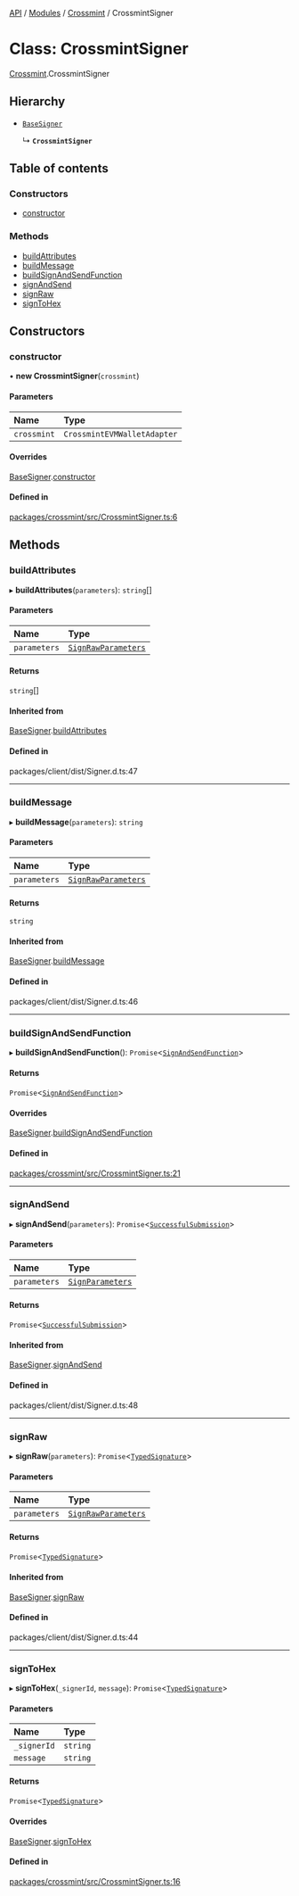 [API](../API.md) / [Modules](../modules.md) / [Crossmint](../modules/Crossmint.md) / CrossmintSigner

# Class: CrossmintSigner

[Crossmint](../modules/Crossmint.md).CrossmintSigner

## Hierarchy

- [`BaseSigner`](Client.BaseSigner.md)

  ↳ **`CrossmintSigner`**

## Table of contents

### Constructors

- [constructor](Crossmint.CrossmintSigner.md#constructor)

### Methods

- [buildAttributes](Crossmint.CrossmintSigner.md#buildattributes)
- [buildMessage](Crossmint.CrossmintSigner.md#buildmessage)
- [buildSignAndSendFunction](Crossmint.CrossmintSigner.md#buildsignandsendfunction)
- [signAndSend](Crossmint.CrossmintSigner.md#signandsend)
- [signRaw](Crossmint.CrossmintSigner.md#signraw)
- [signToHex](Crossmint.CrossmintSigner.md#signtohex)

## Constructors

### constructor

• **new CrossmintSigner**(`crossmint`)

#### Parameters

| Name | Type |
| :------ | :------ |
| `crossmint` | `CrossmintEVMWalletAdapter` |

#### Overrides

[BaseSigner](Client.BaseSigner.md).[constructor](Client.BaseSigner.md#constructor)

#### Defined in

[packages/crossmint/src/CrossmintSigner.ts:6](https://github.com/logion-network/logion-api/blob/main/packages/crossmint/src/CrossmintSigner.ts#L6)

## Methods

### buildAttributes

▸ **buildAttributes**(`parameters`): `string`[]

#### Parameters

| Name | Type |
| :------ | :------ |
| `parameters` | [`SignRawParameters`](../interfaces/Client.SignRawParameters.md) |

#### Returns

`string`[]

#### Inherited from

[BaseSigner](Client.BaseSigner.md).[buildAttributes](Client.BaseSigner.md#buildattributes)

#### Defined in

packages/client/dist/Signer.d.ts:47

___

### buildMessage

▸ **buildMessage**(`parameters`): `string`

#### Parameters

| Name | Type |
| :------ | :------ |
| `parameters` | [`SignRawParameters`](../interfaces/Client.SignRawParameters.md) |

#### Returns

`string`

#### Inherited from

[BaseSigner](Client.BaseSigner.md).[buildMessage](Client.BaseSigner.md#buildmessage)

#### Defined in

packages/client/dist/Signer.d.ts:46

___

### buildSignAndSendFunction

▸ **buildSignAndSendFunction**(): `Promise`<[`SignAndSendFunction`](../modules/Client.md#signandsendfunction)\>

#### Returns

`Promise`<[`SignAndSendFunction`](../modules/Client.md#signandsendfunction)\>

#### Overrides

[BaseSigner](Client.BaseSigner.md).[buildSignAndSendFunction](Client.BaseSigner.md#buildsignandsendfunction)

#### Defined in

[packages/crossmint/src/CrossmintSigner.ts:21](https://github.com/logion-network/logion-api/blob/main/packages/crossmint/src/CrossmintSigner.ts#L21)

___

### signAndSend

▸ **signAndSend**(`parameters`): `Promise`<[`SuccessfulSubmission`](../interfaces/Client.SuccessfulSubmission.md)\>

#### Parameters

| Name | Type |
| :------ | :------ |
| `parameters` | [`SignParameters`](../interfaces/Client.SignParameters.md) |

#### Returns

`Promise`<[`SuccessfulSubmission`](../interfaces/Client.SuccessfulSubmission.md)\>

#### Inherited from

[BaseSigner](Client.BaseSigner.md).[signAndSend](Client.BaseSigner.md#signandsend)

#### Defined in

packages/client/dist/Signer.d.ts:48

___

### signRaw

▸ **signRaw**(`parameters`): `Promise`<[`TypedSignature`](../interfaces/Client.TypedSignature.md)\>

#### Parameters

| Name | Type |
| :------ | :------ |
| `parameters` | [`SignRawParameters`](../interfaces/Client.SignRawParameters.md) |

#### Returns

`Promise`<[`TypedSignature`](../interfaces/Client.TypedSignature.md)\>

#### Inherited from

[BaseSigner](Client.BaseSigner.md).[signRaw](Client.BaseSigner.md#signraw)

#### Defined in

packages/client/dist/Signer.d.ts:44

___

### signToHex

▸ **signToHex**(`_signerId`, `message`): `Promise`<[`TypedSignature`](../interfaces/Client.TypedSignature.md)\>

#### Parameters

| Name | Type |
| :------ | :------ |
| `_signerId` | `string` |
| `message` | `string` |

#### Returns

`Promise`<[`TypedSignature`](../interfaces/Client.TypedSignature.md)\>

#### Overrides

[BaseSigner](Client.BaseSigner.md).[signToHex](Client.BaseSigner.md#signtohex)

#### Defined in

[packages/crossmint/src/CrossmintSigner.ts:16](https://github.com/logion-network/logion-api/blob/main/packages/crossmint/src/CrossmintSigner.ts#L16)
